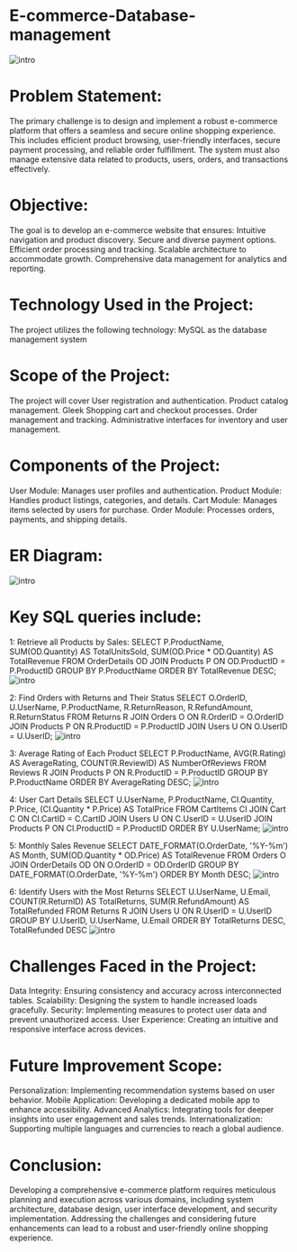 # E-commerce-Database-management
![intro](https://github.com/Abhishekshaw2002/E-commerce-Database-management/blob/ed49ddaf847e0dc9354f9af7999dd7bdd2b087e1/Img%20Used/e%20commerce.webp)

# Problem Statement:
The primary challenge is to design and implement a robust e-commerce platform that offers a seamless and secure online shopping experience. This includes efficient product browsing, user-friendly interfaces, secure payment processing, and reliable order fulfillment. The system must also manage extensive data related to products, users, orders, and transactions effectively.

# Objective:
The goal is to develop an e-commerce website that ensures:
Intuitive navigation and product discovery.​
Secure and diverse payment options.​
Efficient order processing and tracking.​
Scalable architecture to accommodate growth.​
Comprehensive data management for analytics and reporting.​

# Technology Used in the Project:
The project utilizes the following technology:
MySQL ​as the database management system

# Scope of the Project: 
The project will cover 
User registration and authentication.​
Product catalog management.​
Gleek
Shopping cart and checkout processes.​
Order management and tracking.​
Administrative interfaces for inventory and user management.​

# Components of the Project:
User Module: Manages user profiles and authentication.​
Product Module: Handles product listings, categories, and details.​
Cart Module: Manages items selected by users for purchase.​
Order Module: Processes orders, payments, and shipping details.​


# ER Diagram:
![intro](https://github.com/Abhishekshaw2002/E-commerce-Database-management/blob/04447ecf67449035677b6f5e0c9e37185ada12af/Img%20Used/ER%20diagram.png)

# Key SQL queries include:
1: Retrieve all Products by Sales:
SELECT 
    P.ProductName, 
    SUM(OD.Quantity) AS TotalUnitsSold, 
    SUM(OD.Price * OD.Quantity) AS TotalRevenue
FROM 
    OrderDetails OD
JOIN 
    Products P ON OD.ProductID = P.ProductID
GROUP BY 
    P.ProductName
ORDER BY 
    TotalRevenue DESC;
![intro](https://github.com/Abhishekshaw2002/E-commerce-Database-management/blob/04447ecf67449035677b6f5e0c9e37185ada12af/Img%20Used/all%20product%20by%20sales.png)

  2: Find Orders with Returns and Their Status
SELECT 
    O.OrderID, 
    U.UserName, 
    P.ProductName, 
    R.ReturnReason, 
    R.RefundAmount, 
    R.ReturnStatus
FROM 
    Returns R
JOIN 
    Orders O ON R.OrderID = O.OrderID
JOIN 
    Products P ON R.ProductID = P.ProductID
JOIN 
    Users U ON O.UserID = U.UserID;
![intro](https://github.com/Abhishekshaw2002/E-commerce-Database-management/blob/04447ecf67449035677b6f5e0c9e37185ada12af/Img%20Used/order%20return%20with%20their%20status.png)

3: Average Rating of Each Product
SELECT 
    P.ProductName, 
    AVG(R.Rating) AS AverageRating, 
    COUNT(R.ReviewID) AS NumberOfReviews
FROM 
    Reviews R
JOIN 
    Products P ON R.ProductID = P.ProductID
GROUP BY 
    P.ProductName
ORDER BY 
    AverageRating DESC;
![intro](https://github.com/Abhishekshaw2002/E-commerce-Database-management/blob/04447ecf67449035677b6f5e0c9e37185ada12af/Img%20Used/avg%20rating%20of%20product.png)

 4: User Cart Details
SELECT 
    U.UserName, 
    P.ProductName, 
    CI.Quantity, 
    P.Price, 
    (CI.Quantity * P.Price) AS TotalPrice
FROM 
    CartItems CI
JOIN 
    Cart C ON CI.CartID = C.CartID
JOIN 
    Users U ON C.UserID = U.UserID
JOIN 
    Products P ON CI.ProductID = P.ProductID
ORDER BY 
    U.UserName;
![intro](https://github.com/Abhishekshaw2002/E-commerce-Database-management/blob/04447ecf67449035677b6f5e0c9e37185ada12af/Img%20Used/user%20cart%20details.png)

5: Monthly Sales Revenue
SELECT 
    DATE_FORMAT(O.OrderDate, '%Y-%m') AS Month, 
    SUM(OD.Quantity * OD.Price) AS TotalRevenue
FROM 
    Orders O
JOIN 
    OrderDetails OD ON O.OrderID = OD.OrderID
GROUP BY 
    DATE_FORMAT(O.OrderDate, '%Y-%m')
ORDER BY 
    Month DESC;
![intro](https://github.com/Abhishekshaw2002/E-commerce-Database-management/blob/04447ecf67449035677b6f5e0c9e37185ada12af/Img%20Used/monthly%20total%20revenue.png)

6: Identify Users with the Most Returns
SELECT 
    U.UserName, 
    U.Email, 
    COUNT(R.ReturnID) AS TotalReturns, 
    SUM(R.RefundAmount) AS TotalRefunded
FROM 
    Returns R
JOIN 
    Users U ON R.UserID = U.UserID
GROUP BY 
    U.UserID, U.UserName, U.Email
ORDER BY 
    TotalReturns DESC, TotalRefunded DESC
![intro](https://github.com/Abhishekshaw2002/E-commerce-Database-management/blob/04447ecf67449035677b6f5e0c9e37185ada12af/Img%20Used/most%20return%20items.png)


# Challenges Faced in the Project:
Data Integrity: Ensuring consistency and accuracy across interconnected tables.​
Scalability: Designing the system to handle increased loads gracefully.​
Security: Implementing measures to protect user data and prevent unauthorized access.​
User Experience: Creating an intuitive and responsive interface across devices.​

# Future Improvement Scope: 
Personalization: Implementing recommendation systems based on user behavior.​
Mobile Application: Developing a dedicated mobile app to enhance accessibility.​
Advanced Analytics: Integrating tools for deeper insights into user engagement and sales trends.​
Internationalization: Supporting multiple languages and currencies to reach a global audience.​

# Conclusion:
Developing a comprehensive e-commerce platform requires meticulous planning and execution across various domains, including system architecture, database design, user interface development, and security implementation. Addressing the challenges and considering future enhancements can lead to a robust and user-friendly online shopping experience.
